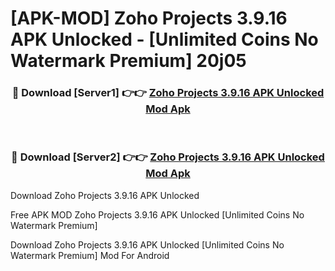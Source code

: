 # [APK-MOD] Zoho Projects 3.9.16 APK Unlocked - [Unlimited Coins No Watermark Premium] 20j05



<div align="center">
<h3>🔴 Download [Server1] 👉👉 <a href="https://momento.my/?title=Zoho_Projects_3.9.16_APK_Unlocked">Zoho Projects 3.9.16 APK Unlocked Mod Apk</a></h3><br>

<h3>🔴 Download [Server2] 👉👉 <a href="https://momento.my/?title=Zoho_Projects_3.9.16_APK_Unlocked">Zoho Projects 3.9.16 APK Unlocked Mod Apk</a></h3>
</div>



Download Zoho Projects 3.9.16 APK Unlocked 

Free APK MOD Zoho Projects 3.9.16 APK Unlocked [Unlimited Coins No Watermark Premium]

Download Zoho Projects 3.9.16 APK Unlocked [Unlimited Coins No Watermark Premium] Mod For Android
